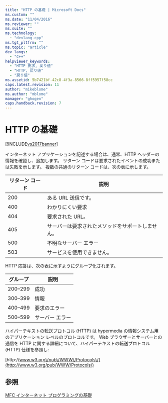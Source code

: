 ```yaml
---
title: "HTTP の基礎 | Microsoft Docs"
ms.custom: ""
ms.date: "11/04/2016"
ms.reviewer: ""
ms.suite: ""
ms.technology: 
  - "devlang-cpp"
ms.tgt_pltfrm: ""
ms.topic: "article"
dev_langs: 
  - "C++"
helpviewer_keywords: 
  - "HTTP 要求, 戻り値"
  - "HTTP, 戻り値"
  - "戻り値"
ms.assetid: 5b7421bf-42c8-4f3a-8566-8ff5957f58cc
caps.latest.revision: 11
author: "mikeblome"
ms.author: "mblome"
manager: "ghogen"
caps.handback.revision: 7
---
```

# HTTP の基礎
[!INCLUDE[vs2017banner](../assembler/inline/includes/vs2017banner.md)]

インターネット アプリケーションを記述する場合は、通常、HTTP ヘッダーの情報を確認し、追加します。  リターン コードは要求されたイベントの成功または失敗を示します。  複数の共通のリターン コードは、次の表に示します。  
  
|リターン コード|説明|  
|--------------|--------|  
|200|ある URL 送信です。|  
|400|わかりにくい要求|  
|404|要求された URL。|  
|405|サーバーは要求されたメソッドをサポートしません。|  
|500|不明なサーバー エラー|  
|503|サービスを使用できません。|  
  
 HTTP 応答は、次の表に示すようにグループ化されます。  
  
|グループ|説明|  
|----------|--------|  
|200–299|成功|  
|300–399|情報|  
|400–499|要求のエラー|  
|500–599|サーバー エラー|  
  
 ハイパーテキストの転送プロトコル \(HTTP\) は hypermedia の情報システム用のアプリケーション レベルのプロトコルです。  Web ブラウザーとサーバーとの通信を HTTP に関する詳細について、ハイパーテキストの転送プロトコル \(HTTP\) 仕様を参照し:  
  
 [http:\/\/www.w3.org\/pub\/WWW\/Protocols\/](http://www.w3.org/pub/WWW/Protocols/)  
  
## 参照  
 [MFC インターネット プログラミングの基礎](../mfc/mfc-internet-programming-basics.md)
